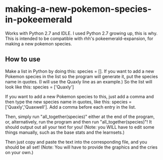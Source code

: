 # making-a-new-pokemon-species-in-pokeemerald
Works with Python 2.7 and IDLE.
I used Python 2.7 growing up, this is why.
This is intended to be compatible with rhh's pokeemerald-expansion, for making a new pokemon species.

## How to use
Make  a list in Python by doing this: species = []. If you want to add a new Pokemon species in the list so the program will generate it, put the species name in quotes. (I will use the Quaxly line as an example.)
So the list will look like this: species = ['Quaxly']

If you want to add a new Pokemon species to this, just add a comma and then type the new species name in quotes, like this: species = ['Quaxly','Quaxwell']. Add a comma before each entry in the list.

Then, simply run "all_together(species)" either at the end of the program, or, alternatively, run the program and then run "all_together(species)"! It should output out all your text for you! (Note: you WILL have to edit some things manually, such as the base stats and the learnsets.)

Then just copy and paste the text into the corresponding file, and you should be all set! (Note: You will have to provide the graphics and the cries on your own.)
